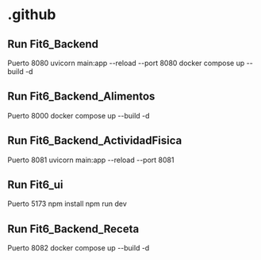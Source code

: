# .github


## Run Fit6_Backend
Puerto 8080
uvicorn main:app --reload --port 8080
docker compose up --build -d

## Run Fit6_Backend_Alimentos
Puerto 8000
docker compose up --build -d

## Run Fit6_Backend_ActividadFisica
Puerto 8081
uvicorn main:app --reload --port 8081

## Run Fit6_ui
Puerto 5173
npm install
npm run dev

## Run Fit6_Backend_Receta
Puerto 8082
docker compose up --build -d
